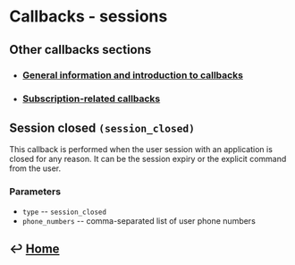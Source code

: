 Callbacks - sessions
====================

Other callbacks sections
------------------------

- ### [General information and introduction to callbacks](https://github.com/RecessMobile/API/tree/master/sections/api/callbacks-general.md)

- ### [Subscription-related callbacks](https://github.com/RecessMobile/API/tree/master/sections/api/callbacks-subscriptions.md)

Session closed `(session_closed)`
---------------------------------

This callback is performed when the user session with an application is
closed for any reason. It can be the session expiry or the explicit
command from the user.

### Parameters

-   `type` -- `session_closed`
-   `phone_numbers` -- comma-separated list of user phone numbers


&#8617; [Home](https://github.com/RecessMobile/API)
--------------